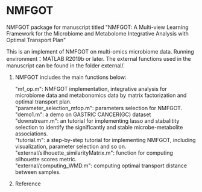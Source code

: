 # NMFGOT
NMFGOT package for manuscript titled "NMFGOT: A Multi-view Learning Framework for the Microbiome and Metabolome Integrative Analysis with Optimal Transport Plan"

This is an implement of NMFGOT on multi-omics microbiome data.
Running environment：MATLAB R2019b or later.
The external functions used in the manuscript can be found in the folder external/.

1. NMFGOT includes the main functions below: <br>

   "mf_op.m": NMFGOT implementation, integrative analysis for microbiome data and metabonomics data by matrix factorization and optimal transport plan. <br>
   "parameter_selection_mfop.m": parameters selection for NMFGOT. <br>
   "demo1.m": a demo on GASTRIC CANCER(GC) dataset <br>
   "downstream.m": an tutorial for implementing lasso and stabalitity selection to identify the significantly and stable microbe-metabolite associations. <br>
   "tutorial.m": a step-by-step tutorial for implementing NMFGOT, including visualization, parameter selection and so on.<br>
   "external/silhouette_similarityMatrix.m": function for computing silhouette scores metric. <br>
   "external/computing_WMD.m": computing optimal transport distance between samples. <br>
   
2. Reference
